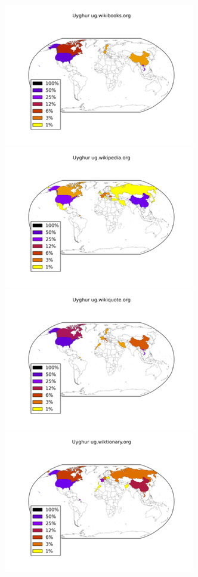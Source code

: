 ![](/images/Uyghur-ug.wikibooks.org.png)
![](/images/Uyghur-ug.wikipedia.org.png)
![](/images/Uyghur-ug.wikiquote.org.png)
![](/images/Uyghur-ug.wiktionary.org.png)
